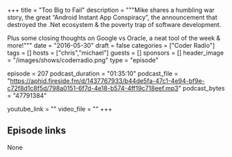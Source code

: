 +++
title = "Too Big to Fail"
description = """Mike shares a humbling war story, the great “Android Instant App Conspiracy”, the announcement that destroyed the .Net ecosystem & the poverty trap of software development.

Plus some closing thoughts on Google vs Oracle, a neat tool of the week & more!"""
date = "2016-05-30"
draft = false
categories = ["Coder Radio"]
tags = []
hosts = ["chris","michael"]
guests = []
sponsors = []
header_image = "/images/shows/coderradio.png"
type = "episode"

episode = 207
podcast_duration = "01:35:10"
podcast_file = "https://aphid.fireside.fm/d/1437767933/b44de5fa-47c1-4e94-bf9e-c72f8d1c8f5d/798a0151-6f7d-4e18-b574-4ff19c718eef.mp3"
podcast_bytes = "47791384"

youtube_link = ""
video_file = ""
+++

## Episode links

None

